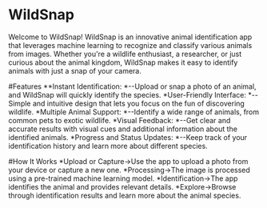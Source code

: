 # WildSnap
Welcome to WildSnap!
WildSnap is an innovative animal identification app that leverages machine learning to recognize and classify various animals from images. Whether you're a wildlife enthusiast, a researcher, or just curious about the animal kingdom, WildSnap makes it easy to identify animals with just a snap of your camera.

#Features
**Instant Identification:
*--Upload or snap a photo of an animal, and WildSnap will quickly identify the species.
*User-Friendly Interface: 
*--Simple and intuitive design that lets you focus on the fun of discovering wildlife.
*Multiple Animal Support: 
*--Identify a wide range of animals, from common pets to exotic wildlife.
*Visual Feedback: 
*--Get clear and accurate results with visual cues and additional information about the identified animals.
*Progress and Status Updates: 
*--Keep track of your identification history and learn more about different species.

#How It Works
*Upload or Capture->Use the app to upload a photo from your device or capture a new one.
*Processing->The image is processed using a pre-trained machine learning model.
*Identification->The app identifies the animal and provides relevant details.
*Explore->Browse through identification results and learn more about the animal species.
